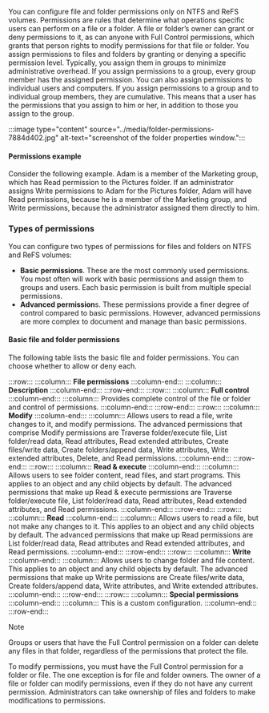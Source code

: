 You can configure file and folder permissions only on NTFS and ReFS volumes. Permissions are rules that determine what operations specific users can perform on a file or a folder. A file or folder’s owner can grant or deny permissions to it, as can anyone with Full Control permissions, which grants that person rights to modify permissions for that file or folder. You assign permissions to files and folders by granting or denying a specific permission level. Typically, you assign them in groups to minimize administrative overhead. If you assign permissions to a group, every group member has the assigned permission. You can also assign permissions to individual users and computers. If you assign permissions to a group and to individual group members, they are cumulative. This means that a user has the permissions that you assign to him or her, in addition to those you assign to the group.

:::image type="content" source="../media/folder-permissions-7884d402.jpg" alt-text="screenshot of the folder properties window.":::


#### Permissions example

Consider the following example. Adam is a member of the Marketing group, which has Read permission to the Pictures folder. If an administrator assigns Write permissions to Adam for the Pictures folder, Adam will have Read permissions, because he is a member of the Marketing group, and Write permissions, because the administrator assigned them directly to him.

### Types of permissions

You can configure two types of permissions for files and folders on NTFS and ReFS volumes:

 -  **Basic permissions**. These are the most commonly used permissions. You most often will work with basic permissions and assign them to groups and users. Each basic permission is built from multiple special permissions.
 -  **Advanced permission**s. These permissions provide a finer degree of control compared to basic permissions. However, advanced permissions are more complex to document and manage than basic permissions.

#### Basic file and folder permissions

The following table lists the basic file and folder permissions. You can choose whether to allow or deny each.

:::row:::
  :::column:::
    **File permissions**
  :::column-end:::
  :::column:::
    **Description**
  :::column-end:::
:::row-end:::
:::row:::
  :::column:::
    **Full control**
  :::column-end:::
  :::column:::
    Provides complete control of the file or folder and control of permissions.
  :::column-end:::
:::row-end:::
:::row:::
  :::column:::
    **Modify**
  :::column-end:::
  :::column:::
    Allows users to read a file, write changes to it, and modify permissions. The advanced permissions that comprise Modify permissions are Traverse folder/execute file, List folder/read data, Read attributes, Read extended attributes, Create files/write data, Create folders/append data, Write attributes, Write extended attributes, Delete, and Read permissions.
  :::column-end:::
:::row-end:::
:::row:::
  :::column:::
    **Read &amp; execute**
  :::column-end:::
  :::column:::
    Allows users to see folder content, read files, and start programs. This applies to an object and any child objects by default. The advanced permissions that make up Read &amp; execute permissions are Traverse folder/execute file, List folder/read data, Read attributes, Read extended attributes, and Read permissions.
  :::column-end:::
:::row-end:::
:::row:::
  :::column:::
    **Read**
  :::column-end:::
  :::column:::
    Allows users to read a file, but not make any changes to it. This applies to an object and any child objects by default. The advanced permissions that make up Read permissions are List folder/read data, Read attributes and Read extended attributes, and Read permissions.
  :::column-end:::
:::row-end:::
:::row:::
  :::column:::
    **Write**
  :::column-end:::
  :::column:::
    Allows users to change folder and file content. This applies to an object and any child objects by default. The advanced permissions that make up Write permissions are Create files/write data, Create folders/append data, Write attributes, and Write extended attributes.
  :::column-end:::
:::row-end:::
:::row:::
  :::column:::
    **Special permissions**
  :::column-end:::
  :::column:::
    This is a custom configuration.
  :::column-end:::
:::row-end:::


> [!NOTE]
> Groups or users that have the Full Control permission on a folder can delete any files in that folder, regardless of the permissions that protect the file.

To modify permissions, you must have the Full Control permission for a folder or file. The one exception is for file and folder owners. The owner of a file or folder can modify permissions, even if they do not have any current permission. Administrators can take ownership of files and folders to make modifications to permissions.
